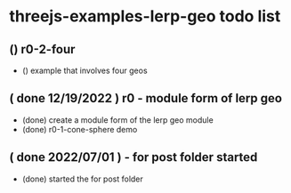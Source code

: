 # threejs-examples-lerp-geo todo list

## () r0-2-four
* () example that involves four geos

## ( done 12/19/2022 ) r0 - module form of lerp geo
* (done) create a module form of the lerp geo module
* (done) r0-1-cone-sphere demo

## ( done 2022/07/01 ) - for post folder started
* (done) started the for post folder 